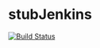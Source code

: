 # stubJenkins

[![Build Status](http://jenkinserver.ddns.net/buildStatus/icon?job=HelloWorldJenkins)](http://jenkinserver.ddns.net/job/HelloWorldJenkins/)
